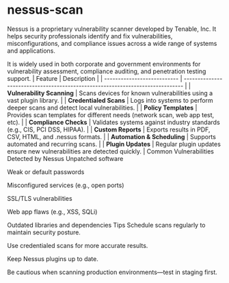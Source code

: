 # nessus-scan
Nessus is a proprietary vulnerability scanner developed by Tenable, Inc. It helps security professionals identify and fix vulnerabilities, misconfigurations, and compliance issues across a wide range of systems and applications.

It is widely used in both corporate and government environments for vulnerability assessment, compliance auditing, and penetration testing support.
| Feature                     | Description                                                                    |
| --------------------------- | ------------------------------------------------------------------------------ |
| **Vulnerability Scanning**  | Scans devices for known vulnerabilities using a vast plugin library.           |
| **Credentialed Scans**      | Logs into systems to perform deeper scans and detect local vulnerabilities.    |
| **Policy Templates**        | Provides scan templates for different needs (network scan, web app test, etc). |
| **Compliance Checks**       | Validates systems against industry standards (e.g., CIS, PCI DSS, HIPAA).      |
| **Custom Reports**          | Exports results in PDF, CSV, HTML, and .nessus formats.                        |
| **Automation & Scheduling** | Supports automated and recurring scans.                                        |
| **Plugin Updates**          | Regular plugin updates ensure new vulnerabilities are detected quickly.        |
Common Vulnerabilities Detected by Nessus
Unpatched software

Weak or default passwords

Misconfigured services (e.g., open ports)

SSL/TLS vulnerabilities

Web app flaws (e.g., XSS, SQLi)

Outdated libraries and dependencies
Tips
Schedule scans regularly to maintain security posture.

Use credentialed scans for more accurate results.

Keep Nessus plugins up to date.

Be cautious when scanning production environments—test in staging first.


